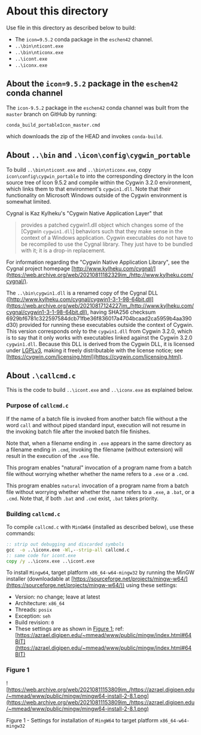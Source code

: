 # About this directory

Use file in this directory as described below to build:

- The `icon=9.5.2` conda package in the `eschen42` channel.
- `..\bin\nticont.exe`
- `..\bin\nticonx.exe`
- `..\icont.exe`
- `..\iconx.exe`

## About the `icon=9.5.2` package in the `eschen42` conda channel

The `icon-9.5.2` package in the `eschen42` conda channel was built from
the `master` branch on GitHub by running:
```
conda_build_portableIcon_master.cmd
```
which downloads the zip of the HEAD and invokes `conda-build`.

## About `..\bin` and `.\icon\config\cygwin_portable`

To build `..\bin\nticont.exe` and `..\bin\nticonx.exe`, copy `icon\config\cygwin_portable` to into the corresponding directory in the Icon source tree of Icon 9.5.2 and compile within the Cygwin 3.2.0 environment, which links them to that environment's `cygwin1.dll`.  Note that their functionality on Microsoft Windows outside of the Cygwin environment is somewhat limited.

Cygnal is Kaz Kylheku's "Cygwin Native Application Layer" that
> provides a patched cygwin1.dll object which changes some of the
 [Cygwin `cygwin1.dll`] behaviors such that they make sense in the
 context of a Windows application.
 Cygwin executables do not have to be recompiled to use the Cygnal library.
 They just have to be bundled with it; it is a drop-in replacement.

For information regarding the "Cygwin Native Application Library", see the Cygnal project homepage [http://www.kylheku.com/cygnal/](https://web.archive.org/web/20210811182329im_/http://www.kylheku.com/cygnal/).

The `..\bin\cygwin1.dll` is a renamed copy of the Cygnal DLL ([http://www.kylheku.com/cygnal/cygwin1-3-1-98-64bit.dll](https://web.archive.org/web/20210817124227im_/http://www.kylheku.com/cygnal/cygwin1-3-1-98-64bit.dll), having SHA256 checksum 6929bf6781c322597584dcb71fbe36f836017a4704bcaad2ca5959b4aa390d30) provided for running these executables outside the context of Cygwin.  This version corresponds only to the `cygwin1.dll` from Cygwin 3.2.0, which is to say that it only works with executables linked against the Cygwin 3.2.0 `cygwin1.dll`.  Because this DLL is derived from the Cygwin DLL, it is licensed under [LGPLv3](https://www.gnu.org/licenses/lgpl-3.0-standalone.html), making it freely distributable with the license notice; see [https://cygwin.com/licensing.html](https://cygwin.com/licensing.html).

## About `.\callcmd.c`

This is the code to build `..\icont.exe` and `..\iconx.exe` as explained below.

### Purpose of `callcmd.c`

If the name of a batch file is invoked from another batch file without a
the word `call` and without piped standard input, execution will not
resume in the invoking batch file after the invoked batch file finishes.

Note that, when a filename ending in `.exe` appears in the same directory
as a filename ending in `.cmd`, invoking the filename (without extension)
will result in the execution of the `.exe` file.

This program enables "natural" invocation of a program name from a batch
file without worrying whether whether the name refers to a `.exe` or a
`.cmd`.

This program enables `natural` invocation of a program name from a batch
file without worrying whether whether the name refers to a `.exe`, a
`.bat`, or a `.cmd`.  Note that, if both `.bat` and `.cmd` exist, `.bat`
takes priority.


### Building `callcmd.c`

To compile `callcmd.c` with `MinGW64` (installed as described below), use these commands:
```bat
:: strip out debugging and discarded symbols
gcc  -o ..\iconx.exe -Wl,--strip-all callcmd.c
:: same code for icont.exe
copy /y ..\iconx.exe ..\icont.exe
```

To install `Mingw64`, target platform `x86_64-w64-mingw32` by running the MinGW installer (downloadable at [https://sourceforge.net/projects/mingw-w64/](https://sourceforge.net/projects/mingw-w64/)) using these settings:

 - Version: no change; leave at latest
 - Architecture: `x86_64`
 - Threads: `posix`
 - Exception: `seh`
 - Build revision: `0`
 - These settings are as shown in [Figure 1](./#figure-1); ref: [https://azrael.digipen.edu/~mmead/www/public/mingw/index.html#64BIT](https://azrael.digipen.edu/~mmead/www/public/mingw/index.html#64BIT)

### Figure 1

![https://web.archive.org/web/20210811153809im_/https://azrael.digipen.edu/~mmead/www/public/mingw/mingw64-install-2-8.1.png](https://web.archive.org/web/20210811153809im_/https://azrael.digipen.edu/~mmead/www/public/mingw/mingw64-install-2-8.1.png)

Figure 1 - Settings for installation of `MingW64` to target platform `x86_64-w64-mingw32`
